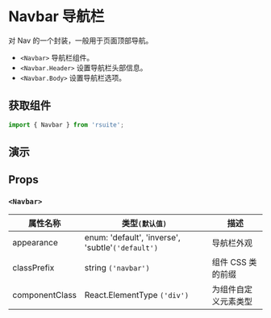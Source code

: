 # Navbar 导航栏

对 Nav 的一个封装，一般用于页面顶部导航。

- `<Navbar>` 导航栏组件。
- `<Navbar.Header>` 设置导航栏头部信息。
- `<Navbar.Body>` 设置导航栏选项。

## 获取组件

```js
import { Navbar } from 'rsuite';
```

## 演示

<!--{demo}-->

## Props

### `<Navbar>`

| 属性名称       | 类型`(默认值)`                                    | 描述                 |
| -------------- | ------------------------------------------------- | -------------------- |
| appearance     | enum: 'default', 'inverse', 'subtle'`('default')` | 导航栏外观           |
| classPrefix    | string `('navbar')`                               | 组件 CSS 类的前缀    |
| componentClass | React.ElementType `('div')`                       | 为组件自定义元素类型 |
